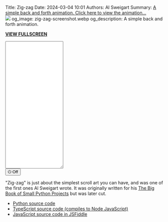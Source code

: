 Title: Zig-zag
Date: 2024-03-04 10:01
Authors: Al Sweigart
Summary: <a href="{filename}zig-zag.md">A simple back and forth animation. Click here to view the animation...<br><img src="{static}/images/zig-zag-screenshot.webp" class="scrollArtPreview"></a>
og_image: zig-zag-screenshot.webp
og_description: A simple back and forth animation.

<!-- For some reason, we need this image otherwise the screenshot in the Summary won't appear. I have display: none because I don't want the image to show up in the page. -->
<img src="{static}/images/zig-zag-screenshot.webp" style="display: none;">


**[VIEW FULLSCREEN](/static/zigzag-fullscreen.html)**

<div><textarea id="outputTextarea" readonly class="tatjsOutput" style="height: 400px;"></textarea><br /><button type="button" onclick="running = !running;">&#x23FB; Off</button></div>

"Zig-zag" is just about the simplest scroll art you can have, and was one of the first ones Al Sweigart wrote. It was originally written for his [The Big Book of Small Python Projects](https://inventwithpython.com/bigbookpython/) but was later cut.


* [Python source code](https://github.com/asweigart/scrollart/blob/main/python/zigzag.py)
* [TypeScript source code (compiles to Node JavaScript)](https://github.com/asweigart/scrollart/blob/main/typescript/zigzag.ts)
* [JavaScript source code in JSFiddle](https://jsfiddle.net/asweigart/bq6rLvpf/)


<script src="/static/textarea_terminal.js"></script><link rel="stylesheet" href="/static/textarea_terminal.css">
<script>// SCROLL CODE:ZigZag
const tat = new Tatjs(document.getElementById('outputTextarea'));

const DELAY = 60;

let width = 80;
let line = '';

let ZIG_NUM_CHARS = 8;
let ZIG_CHAR = '*';

let running = true;
let indentSize = 0;

async function main() {
    while (running) {
        //width = 80; // TODO add a getWidth() kind of function to bextjs

        for (let i = 0; i < width - ZIG_NUM_CHARS; i++) {
            tat.print(' '.repeat(indentSize), ZIG_CHAR.repeat(ZIG_NUM_CHARS));
            indentSize += 1;
            await sleep(DELAY);
            if (!running) break;
        }

        for (let i = 0; i < width - ZIG_NUM_CHARS; i++) {
            tat.print(' '.repeat(indentSize), ZIG_CHAR.repeat(ZIG_NUM_CHARS));
            indentSize -= 1;
            await sleep(DELAY);
            if (!running) break;
        }
    }
}

main();
</script>